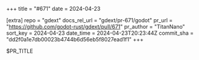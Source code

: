 +++
title = "#671"
date = 2024-04-23

[extra]
repo = "gdext"
docs_rel_url = "gdext/pr-671/godot"
pr_url = "https://github.com/godot-rust/gdext/pull/671"
pr_author = "TitanNano"
sort_key = 2024-04-23
date_time = 2024-04-23T20:23:44Z
commit_sha = "dd2f0a1e7db00023b4744b6d56eb5f8027ead1f1"
+++

$PR_TITLE
